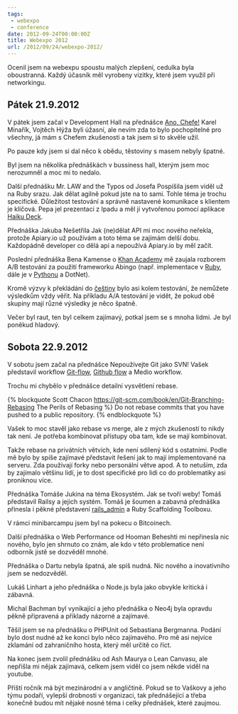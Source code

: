 ```yaml
---
tags:
 - webexpo
 - conference
date: 2012-09-24T00:00:00Z
title: Webexpo 2012
url: /2012/09/24/webexpo-2012/
---
```


Ocenil jsem na webexpu spoustu malých zlepšení, cedulka byla oboustranná. Každý účasník měl vyrobeny vizitky, které jsem využil při networkingu.

<!--more-->

## Pátek 21.9.2012

V pátek jsem začal v Development Hall na přednášce [Ano, Chefe!](https://www.slideshare.net/karmi/shells-kitchen-infrastructure-as-code-webexpo-2012) Karel Minařík, Vojtěch Hýža byli úžasní, ale nevím zda to bylo pochopitelné pro všechny, já mám s Chefem zkušenosti a tak jsem si to skvěle užil.

Po pauze kdy jsem si dal něco k obědu, těstoviny s masem nebyly špatné.

Byl jsem na několika přednáškách v bussiness hall, kterým jsem moc nerozumněl a moc mi to nedalo.

Další přednášku Mr. LAW and the Typos od Josefa Pospíšila jsem viděl už na Ruby srazu. Jak dělat agilně pokud jste na to sami. Tohle téma je trochu specifické. Důležitost testování a správně nastavené komunikace s klientem je klíčová. Pepa jel prezentaci z Ipadu a měl jí vytvořenou pomocí aplikace [Haiku Deck](https://www.haikudeck.com/).

Přednáška Jakuba Nešetřila Jak (ne)dělat API mi moc nového neřekla, protože Apiary.io už používám a toto téma se zajímám delší dobu. Každopádně developer co dělá api a nepoužívá Apiary.io by měl začít.

Poslední přednáška Bena Kamense o [Khan Academy](https://www.khanacademy.org/) mě zaujala rozborem A/B testování za použití frameworku Abingo (např. implementace v [Ruby](https://www.bingocardcreator.com/abingo), dále je v [Pythonu](https://github.com/kamens/gae_bingo) a DotNet).

Kromě výzvy k překládání do [češtiny](https://josefstepanek.cz/2283/pojdte-spoluutvaret-budoucnost-vzdelavani.html) bylo asi kolem testování, že nemůžete výsledkům vždy věřit. Na příkladu A/A testování je vidět, že pokud obě skupiny mají různé výsledky je něco špatně.

Večer byl raut, ten byl celkem zajímavý, potkal jsem se s mnoha lidmi. Je byl poněkud hladový.

## Sobota 22.9.2012

V sobotu jsem začal na přednášce Nepoužívejte Git jako SVN! Vašek představil workflow [Git-flow](https://nvie.com/posts/a-successful-git-branching-model/), [Github flow](https://scottchacon.com/2011/08/31/github-flow.html) a Medio workflow.

Trochu mi chybělo v přednášce detailní vysvětlení rebase.

{% blockquote Scott Chacon https://git-scm.com/book/en/Git-Branching-Rebasing The Perils of Rebasing %}
Do not rebase commits that you have pushed to a public repository.
{% endblockquote %}

Vašek to moc stavěl jako rebase vs merge, ale z mých zkušeností to nikdy tak není. Je potřeba kombinovat přístupy oba tam, kde se mají kombinovat.

Takže rebase na privátních větvích, kde není sdílený kód s ostatními. Podle mě bylo by spíše zajímavé představit řešení jak to mají implementované na serveru. Zda používají forky nebo personální větve apod. A to netuším, zda by zajímalo většinu lidí, je to dost specifické pro lidi co do problematiky asi proniknou více.

Přednáška Tomáše Jukina na téma Ekosystém. Jak se tvoří weby! Tomáš představil Railsy a jejich systém. Tomáš je šoumen a zabavná přednáška přinesla i pěkné představení [rails_admin](https://github.com/Juicymo/rails_admin) a Ruby Scaffolding Toolboxu.

V rámci minibarcampu jsem byl na pokecu o Bitcoinech.

Další přednáška o Web Performance od Hooman Beheshti mi nepřinesla nic nového, bylo jen shrnuto co znám, ale kdo v této problematice není odborník jistě se dozvěděl mnohé.

Přednáška o Dartu nebyla špatná, ale spíš nudná. Nic nového a inovativního jsem se nedozvěděl.

Lukáš Linhart a jeho přednáška o Node.js byla jako obvykle kritická i zábavná.

Michal Bachman byl vynikající a jeho přednáška o Neo4j byla opravdu pěkně připravená a příklady názorné a zajímavé.

Těšil jsem se na přednášku o PHPUnit od Sebastiana Bergmanna. Podání bylo dost nudné až ke konci bylo něco zajímavého. Pro mě asi nejvíce zklamání od zahraničního hosta, který měl určitě co říct.

Na konec jsem zvolil přednášku od Ash Maurya o Lean Canvasu, ale nepřišla mi nějak zajímavá, celkem jsem viděl co jsem někde viděl na youtube.

Příští ročník má být mezinárodní a v angličtině. Pokud se to Vaškovy a jeho týmu podaří, vylepší drobnosti v organizaci, tak přednášející a třeba konečně budou mít nějaké nosné téma i celky přednášek, které zaujmou.








